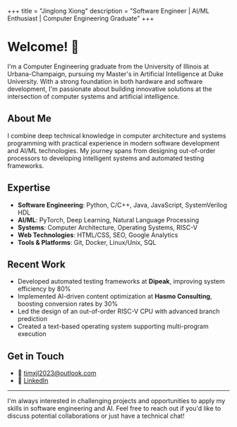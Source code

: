 +++
title = "Jinglong Xiong"
description = "Software Engineer | AI/ML Enthusiast | Computer Engineering Graduate"
+++

# Welcome! 👋

I'm a Computer Engineering graduate from the University of Illinois at Urbana-Champaign, pursuing my Master's in Artificial Intelligence at Duke University. With a strong foundation in both hardware and software development, I'm passionate about building innovative solutions at the intersection of computer systems and artificial intelligence.

## About Me

I combine deep technical knowledge in computer architecture and systems programming with practical experience in modern software development and AI/ML technologies. My journey spans from designing out-of-order processors to developing intelligent systems and automated testing frameworks.

## Expertise

- **Software Engineering**: Python, C/C++, Java, JavaScript, SystemVerilog HDL
- **AI/ML**: PyTorch, Deep Learning, Natural Language Processing
- **Systems**: Computer Architecture, Operating Systems, RISC-V
- **Web Technologies**: HTML/CSS, SEO, Google Analytics
- **Tools & Platforms**: Git, Docker, Linux/Unix, SQL

## Recent Work

- Developed automated testing frameworks at **Dipeak**, improving system efficiency by 80%
- Implemented AI-driven content optimization at **Hasmo Consulting**, boosting conversion rates by 30%
- Led the design of an out-of-order RISC-V CPU with advanced branch prediction
- Created a text-based operating system supporting multi-program execution

## Get in Touch

- 📧 [timxjl2023@outlook.com](mailto:timxjl2023@outlook.com)
- 💼 [LinkedIn](https://linkedin.com/in/jinglong-xiong)

---

I'm always interested in challenging projects and opportunities to apply my skills in software engineering and AI. Feel free to reach out if you'd like to discuss potential collaborations or just have a technical chat! 
